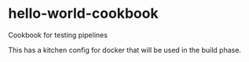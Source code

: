 # hello-world-cookbook

Cookbook for testing pipelines

This has a kitchen config for docker that will be used in the build phase.


